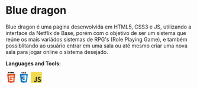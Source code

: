 # Blue dragon 
Blue dragon é uma pagina desenvolvida em HTML5, CSS3 e JS, utilizando a interface da Netflix de Base, porém com o objetivo de ser um sistema que reúne os mais variádos sistemas de RPG's (Role Playing Game), e também possiblitando ao usuário entrar em uma sala ou até mesmo criar uma nova sala para jogar online o sistema desejado.

**Languages and Tools:**

<code><img height="30" src="https://raw.githubusercontent.com/github/explore/80688e429a7d4ef2fca1e82350fe8e3517d3494d/topics/html/html.png"></code>
<code><img height="30" src="https://raw.githubusercontent.com/github/explore/80688e429a7d4ef2fca1e82350fe8e3517d3494d/topics/css/css.png"></code>
<code><img height="30" src="https://raw.githubusercontent.com/github/explore/80688e429a7d4ef2fca1e82350fe8e3517d3494d/topics/javascript/javascript.png"></code>

